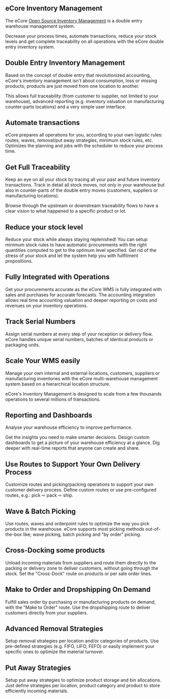 eCore Inventory Management
-------------------------

The eCore <a href="http://www.ecore.cool/page/warehouse">Open Source Inventory Management</a>
is a double entry warehouse management system.

Decrease your process times, automate transactions, reduce your stock levels
and get complete traceability on all operations with the eCore double entry
inventory system.

Double Entry Inventory Management
---------------------------------

Based on the concept of double entry that revolutionized accounting, eCore's
inventory management isn't about consumption, loss or missing products;
products are just moved from one location to another.

This allows full traceability (from customer to supplier, not limited to your
warehouse), advanced reporting (e.g. inventory valuation on manufacturing
counter-parts locations) and a very simple user interface.

Automate transactions
---------------------

eCore prepares all operations for you, according to your own logistic rules:
routes, waves, removal/put away strategies, minimum stock rules, etc. Optimizes
the planning and jobs with the scheduler to reduce your process time.

Get Full Traceability
---------------------

Keep an eye on all your stock by tracing all your past and future inventory
transactions. Track in detail all stock moves, not only in your warehouse but
also in counter-parts of the double entry moves (customers, suppliers or
manufacturing locations).

Browse through the upstream or downstream traceability flows to have a clear
vision to what happened to a specific product or lot.

Reduce your stock level
-----------------------

Reduce your stock while always staying replenished! You can setup minimum stock
rules to have automatic procurements with the right quantities computed to get
to the optimum level specified. Get rid of the stress of your stock and let the
system help you with fullfilment propositions. 

Fully Integrated with Operations
--------------------------------

Get your procurements accurate as the eCore WMS is fully integrated with sales
and purchases for accurate forecasts. The accounting integration allows real
time accounting valuation and deeper reporting on costs and revenues on your
inventory operations.

Track Serial Numbers
--------------------

Assign serial numbers at every step of your reception or delivery flow. eCore
handles unique serial numbers, batches of identical products or packaging
units.

Scale Your WMS easily
---------------------

Manage your own internal and external locations, customers, suppliers or
manufacturing inventories with the eCore multi-warehouse management system based
on a hierarchical location structure.

eCore's Inventory Management is designed to scale from a few thousands
operations to several millions of transactions.

Reporting and Dashboards
------------------------

Analyse your warehouse efficiency to improve performance.

Get the insights you need to make smarter decisions. Design custom dashboards
to get a picture of your warehouse efficiency at a glance. Dig deeper with
real-time reports that anyone can create and share.

Use Routes to Support Your Own Delivery Process
-----------------------------------------------

Customize routes and picking/packing operations to support your own customer
delivery process. Define custom routes or use pre-configured routes, e.g.: pick
⇨ pack ⇨ ship.

Wave & Batch Picking
--------------------

Use routes, waves and orderpoint rules to optimize the way you pick products in
the warehouse. eCore supports most picking methods out-of-the-box like; wave
picking, batch picking and "by order" picking.

Cross-Docking some products
---------------------------

Unload incoming materials from suppliers and route them directly to the packing
or delivery zone to deliver customers, without going through the stock. Set the
"Cross-Dock" route on products or per sale order lines.

Make to Order and Dropshipping On Demand
----------------------------------------

Fulfill sales order by purchasing or manufacturing products on demand, with the
"Make to Order" route. Use the dropshipping route to deliver customers directly
from your suppliers.

Advanced Removal Strategies
---------------------------

Setup removal strategies per location and/or categories of products. Use
pre-defined strategies (e.g. FIFO, LIFO, FEFO) or easily implement your
specific ones to optimize the material turnover.

Put Away Strategies
-------------------

Setup put away strategies to optimize product storage and bin allocations. Just
define strategies per location, product category and product to store
efficiently incoming materials.


